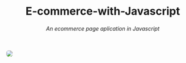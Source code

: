 <h1 align="center">E-commerce-with-Javascript</h1>
<h6 align="center">An ecommerce page aplication in Javascript</h6>
<br />
<img style="border-radius: 5px" src="https://gabrielmeiradev.github.io/E-commerce-with-Javascript/img/screenshot-1.png">
